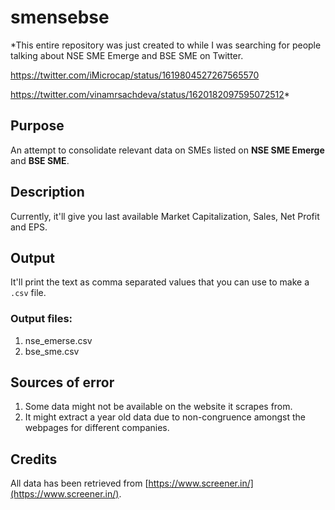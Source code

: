 # smensebse

*This entire repository was just created to while I was searching for people talking about NSE SME Emerge and BSE SME on Twitter.

https://twitter.com/iMicrocap/status/1619804527267565570

https://twitter.com/vinamrsachdeva/status/1620182097595072512*

## Purpose

An attempt to consolidate relevant data on SMEs listed on **NSE SME Emerge** and **BSE SME**.

## Description

Currently, it'll give you last available Market Capitalization, Sales, Net Profit and EPS.

## Output

It'll print the text as comma separated values that you can use to make a ```.csv``` file. 

### Output files:
1. nse_emerse.csv
2. bse_sme.csv

## Sources of error
1. Some data might not be available on the website it scrapes from.
2. It might extract a year old data due to non-congruence amongst the webpages for different companies.

## Credits

All data has been retrieved from [https://www.screener.in/](https://www.screener.in/).

